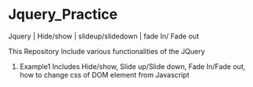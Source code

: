 # Jquery_Practice
Jquery | Hide/show | slideup/slidedown | fade In/ Fade out

This Repository Include various functionalities of the JQuery

1. Example1
  Includes Hide/show, Slide up/Slide down, Fade In/Fade out, how to change css of DOM element from Javascript
